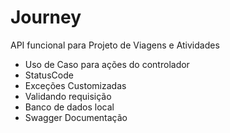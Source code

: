 # Journey
API funcional para Projeto de Viagens e Atividades
- Uso de Caso para ações do controlador
- StatusCode
- Exceções Customizadas
- Validando requisição
- Banco de dados local
- Swagger Documentação
